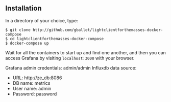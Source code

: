 ## Installation

In a directory of your choice, type:

```
$ git clone http://github.com/gballet/lightclientforthemasses-docker-compose
$ cd lightclientforthemasses-docker-compose
$ docker-compose up
```

Wait for all the containers to start up and find one another, and then you can access Grafana by visiting `localhost:3000` with your browser.

Grafana admin credentials: admin/admin
Influxdb data source:
  * URL: http://ze_db:8086
  * DB name: metrics
  * User name: admin
  * Password: password
